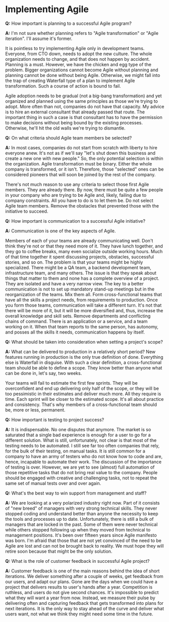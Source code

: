 # Implementing Agile

**Q:** How important is planning to a successful Agile program?

**A:** I'm not sure whether planning refers to "Agile transformation" or "Agile iteration". I'll assume it's former.

It is pointless to try implementing Agile only in development teams. Everyone, from CTO down, needs to adopt the new culture. The whole organization needs to change, and that does not happen by accident. Planning is a must. However, we have the chicken and egg type of the problem. Bigger organizations cannot become Agile without planning and planning cannot be done without being Agile. Otherwise, we might fall into the trap of creating Waterfall type of a plan to implement Agile transformation. Such a course of action is bound to fail.

Agile adoption needs to be gradual (not a big-bang transformation) and yet organized and planned using the same principles as those we're trying to adopt. More often than not, companies do not have that capacity. My advice is to hire an external consultant that already passed that route. The important thing in such a case is that consultant has to have the permission to make decisions without being bound by the existing processes. Otherwise, he'll hit the old walls we're trying to dismantle.

**Q:** On what criteria should Agile team members be selected?

**A:** In most cases, companies do not start from scratch with liberty to hire everyone anew. It's not as if we'll say "let's shut down this business and create a new one with new people." So, the only potential selection is within the organization. Agile transformation must be binary. Either the whole company is transformed, or it isn't. Therefore, those "selected" ones can be considered pioneers that will soon be joined by the rest of the company.

There's not much reason to use any criteria to select those first Agile members. They are already there. By now, there must be quite a few people in your company who are trying to be Agile and, likely, failing due to company constraints. All you have to do is to let them be. Do not select Agile team members. Remove the obstacles that prevented those with the initiative to succeed.

**Q:** How important is communication to a successful Agile initiative?

**A:** Communication is one of the key aspects of Agile.

Members of each of your teams are already communicating well. Don't think they're not or that they need more of it. They have lunch together, and they go to coffee breaks, many even socialize outside working hours. Much of that time together it spent discussing projects, obstacles, successful stories, and so on. The problem is that your teams might be highly specialized. There might be a QA team, a backend development team, infrastructure team, and many others. The issue is that they speak about things that matter to them and none has a complete overview of a project. They are isolated and have a very narrow view. The key to a better communication is not to set up mandatory stand-up meetings but in the reorganization of the teams. Mix them all. Form cross-functional teams that have all the skills a project needs, from requirements to production. Once you form those teams, communication will take a different turn. It's not that there will be more of it, but it will be more diversified and, thus, increase the overall knowledge and skill sets. Remove departments and conflicting chains of command. There is an application or a service, and a team working on it. When that team reports to the same person, has autonomy, and posses all the skills it needs, communication happens by itself.

**Q:** What should be taken into consideration when setting a project's scope?

**A:** What can be delivered to production in a relatively short period? New features running in production is the only true definition of done. Everything else is Waterfall in disguise. With such a clear definition, a cross-functional team should be able to define a scope. They know better than anyone what can be done in, let's say, two weeks.

Your teams will fail to estimate the first few sprints. They will be overconfident and end up delivering only half of the scope, or they will be too pessimistic in their estimates and deliver much more. All they require is time. Each sprint will be closer to the estimated scope. It's all about practice and consistency. That's why members of a cross-functional team should be, more or less, permanent.

**Q:** How important is testing to project success?

**A:** It is indispensable. No one disputes that anymore. The market is so saturated that a single bad experience is enough for a user to go for a different solution. What is still, unfortunately, not clear is that most of the testing needs to be automated. I still see far too often companies that rely, for the bulk of their testing, on manual tasks. It is still common for a company to have an army of testers who do not know how to code and are, hence, incapable to automate their work. The discussion of the importance of testing is over. However, we are yet to see (almost) full automation of those repetitive tasks that do not bring real value to the company. People should be engaged with creative and challenging tasks, not to repeat the same set of manual tests over and over again.

**Q:** What's the best way to win support from management and staff?

**A:** We are looking at a very polarized industry right now. Part of it consists of "new breed" of managers with very strong technical skills. They never stopped coding and understand better than anyone the necessity to keep the tools and processes up to date. Unfortunately, there is still a bulk of managers that are locked in the past. Some of them were never technical while others stopped following up when they moved from technical to management positions. It's been over fifteen years since Agile manifesto was born. I'm afraid that those that are not yet convinced of the need to be Agile are lost and can not be brought back to reality. We must hope they will retire soon because that might be the only solution.

**Q:** What is the role of customer feedback in successful Agile project?

**A:** Customer feedback is one of the main reasons behind the idea of short iterations. We deliver something after a couple of weeks, get feedback from our users, and adapt our plans. Gone are the days when we could have a project that delivers results to user's hands after a year. Competition is ruthless, and users do not give second chances. It's impossible to predict what they will want a year from now. Instead, we measure their pulse by delivering often and capturing feedback that gets transformed into plans for next iterations. It is the only way to stay ahead of the curve and deliver what users want, not what we think they might need some time in the future.
